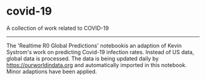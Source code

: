 # covid-19
A collection of work related to COVID-19

---


The 'Realtime R0 Global Predictions' notebookis an adaption of Kevin Systrom's work on predicting Covid-19 infection rates. Instead of US data, global data is processed. The data is being updated daily by https://ourworldindata.org and automatically imported in this notebook. Minor adaptions have been applied. 
